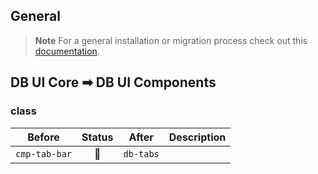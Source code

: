 ## General

> **Note**
> For a general installation or migration process check out this [documentation](https://www.npmjs.com/package/@db-ui/components).

## DB UI Core ➡ DB UI Components

### class

| Before        | Status | After     | Description |
| ------------- | :----: | --------- | ----------- |
| `cmp-tab-bar` |   🔁   | `db-tabs` |             |
